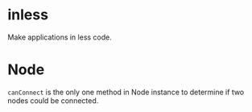 # inless
Make applications in less code.

# Node
`canConnect` is the only one method in Node instance to determine if two nodes could be connected.
